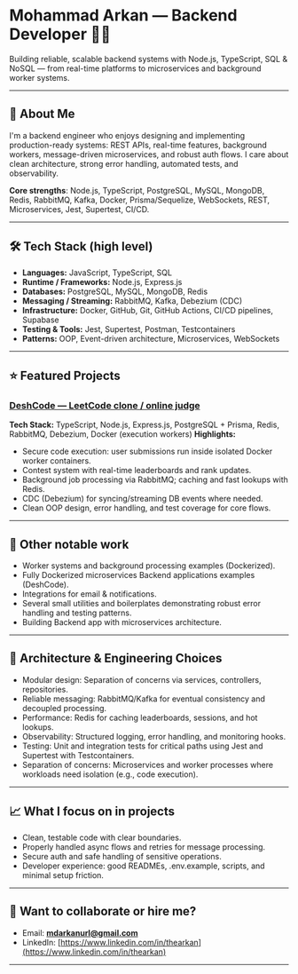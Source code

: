 # Mohammad Arkan — Backend Developer 👨‍💻
Building reliable, scalable backend systems with Node.js, TypeScript, SQL & NoSQL — from real-time platforms to microservices and background worker systems.

---
## 🔭 About Me
I'm a backend engineer who enjoys designing and implementing production-ready systems: REST APIs, real-time features, background workers, message-driven microservices, and robust auth flows. I care about clean architecture, strong error handling, automated tests, and observability.

**Core strengths**: Node.js, TypeScript, PostgreSQL, MySQL, MongoDB, Redis, RabbitMQ, Kafka, Docker, Prisma/Sequelize, WebSockets, REST, Microservices, Jest, Supertest, CI/CD.

---

## 🛠️ Tech Stack (high level)
- **Languages:** JavaScript, TypeScript, SQL
- **Runtime / Frameworks:** Node.js, Express.js
- **Databases:** PostgreSQL, MySQL, MongoDB, Redis
- **Messaging / Streaming:** RabbitMQ, Kafka, Debezium (CDC)
- **Infrastructure:** Docker, GitHub, Git, GitHub Actions, CI/CD pipelines, Supabase
- **Testing & Tools:** Jest, Supertest, Postman, Testcontainers
- **Patterns:** OOP, Event-driven architecture, Microservices, WebSockets

---

## ⭐ Featured Projects

### [DeshCode — LeetCode clone / online judge](https://github.com/mdarkanurl/DeshCode)
**Tech Stack:** TypeScript, Node.js, Express.js, PostgreSQL + Prisma, Redis, RabbitMQ, Debezium, Docker (execution workers)
**Highlights:**
- Secure code execution: user submissions run inside isolated Docker worker containers.
- Contest system with real-time leaderboards and rank updates.
- Background job processing via RabbitMQ; caching and fast lookups with Redis.
- CDC (Debezium) for syncing/streaming DB events where needed.
- Clean OOP design, error handling, and test coverage for core flows.

---

## 📂 Other notable work
- Worker systems and background processing examples (Dockerized).
- Fully Dockerized microservices Backend applications examples (DeshCode).
- Integrations for email & notifications.
- Several small utilities and boilerplates demonstrating robust error handling and testing patterns.
- Building Backend app with microservices architecture.

---

## 🧩 Architecture & Engineering Choices
- Modular design: Separation of concerns via services, controllers, repositories.
- Reliable messaging: RabbitMQ/Kafka for eventual consistency and decoupled processing.
- Performance: Redis for caching leaderboards, sessions, and hot lookups.
- Observability: Structured logging, error handling, and monitoring hooks.
- Testing: Unit and integration tests for critical paths using Jest and Supertest with Testcontainers.
- Separation of concerns: Microservices and worker processes where workloads need isolation (e.g., code execution).

---

## 📈 What I focus on in projects
- Clean, testable code with clear boundaries.
- Properly handled async flows and retries for message processing.
- Secure auth and safe handling of sensitive operations.
- Developer experience: good READMEs, .env.example, scripts, and minimal setup friction.

---

## 🤝 Want to collaborate or hire me?
- Email: **mdarkanurl@gmail.com**
- LinkedIn: [https://www.linkedin.com/in/thearkan](https://www.linkedin.com/in/thearkan)

---
